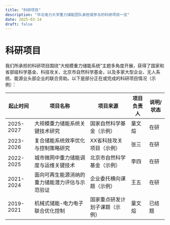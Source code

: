 ```yaml
---
title: "科研项目"
description: "华北电力大学重力储能团队承担或参与的科研项目一览"
date: 2025-03-14
draft: false
---
```


# 科研项目

我们所承担的科研项目围绕“大规模重力储能系统”主题多角度开展，获得了国家和省部级科学基金、科技攻关、北京市自然科学基金，以及多家大型企业、无人系统、能源业头部企业的联合资助。以下是部分正在或完成的科研项目情况（示例）：

| 起止时间    | 项目名称                                      | 项目来源                | 项目负责人 | 说明/状态  |
|-------------|-----------------------------------------------|-------------------------|------------|-----------|
| 2025-2027   | 大规模重力储能系统关键技术研究                | 国家自然科学基金（示例）| 童文煊     | 在研      |
| 2023-2026   | 复合储能系统效率优化与控制策略研究            | XX省科技攻关项目（示例）| 张三       | 在研      |
| 2022-2025   | 城市微网中重力储能调度与运维关键技术          | 北京市自然科学基金（示例）| 李四     | 在研      |
| 2021-2024   | 面向可再生能源消纳的重力储能潜力评估与示范验证 | 企业委托横向课题（示例） | 王五       | 在研      |
| 2019-2021   | 机械式储能-电力电子联合优化控制                | 国家重点研发计划子课题（示例）| 童文煊 | 已结题    |



<!--
【布局说明】
- 如果需要与 http://3dv.ac.cn/project/overview/ 类似的页面样式，可在主题中自定义样式或短代码实现更复杂的表格或排版。
- 也可在 Front Matter 中添加 banner 或其他参数，以在页面顶部显示大图等视觉元素。

【多语言支持】
- 如需中英文双语切换，请在 content/zh/project/_index.md 与 content/en/project/_index.md 分别创建对应的文件。
-->
